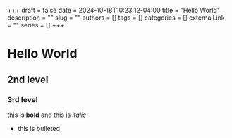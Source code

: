 +++
draft = false
date = 2024-10-18T10:23:12-04:00
title = "Hello World"
description = ""
slug = ""
authors = []
tags = []
categories = []
externalLink = ""
series = []
+++

# Hello World

## 2nd level

### 3rd level

this is **bold** and this is _italic_

- this is bulleted
